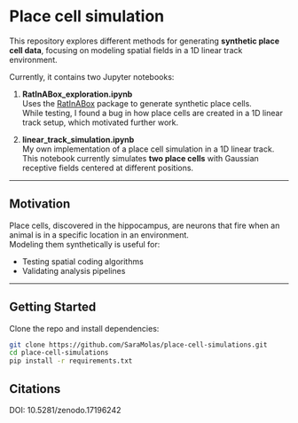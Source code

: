 # Place cell simulation

This repository explores different methods for generating **synthetic place cell data**, focusing on modeling spatial fields in a 1D linear track environment.  

Currently, it contains two Jupyter notebooks:

1. **RatInABox_exploration.ipynb**  
   Uses the [RatInABox](https://github.com/RatInABox-Lab/RatInABox) package to generate synthetic place cells.  
   While testing, I found a bug in how place cells are created in a 1D linear track setup, which motivated further work.  

2. **linear_track_simulation.ipynb**  
   My own implementation of a place cell simulation in a 1D linear track.  
   This notebook currently simulates **two place cells** with Gaussian receptive fields centered at different positions.  

---

## Motivation

Place cells, discovered in the hippocampus, are neurons that fire when an animal is in a specific location in an environment.  
Modeling them synthetically is useful for:
- Testing spatial coding algorithms
- Validating analysis pipelines


---

## Getting Started

Clone the repo and install dependencies:

```bash
git clone https://github.com/SaraMolas/place-cell-simulations.git
cd place-cell-simulations
pip install -r requirements.txt
```

## Citations 

DOI: 10.5281/zenodo.17196242
